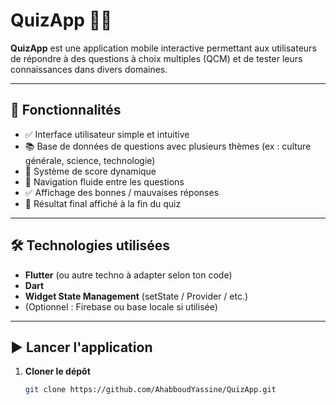 # QuizApp 🧠📱

**QuizApp** est une application mobile interactive permettant aux utilisateurs de répondre à des questions à choix multiples (QCM) et de tester leurs connaissances dans divers domaines.

---

## 🚀 Fonctionnalités

- ✅ Interface utilisateur simple et intuitive
- 📚 Base de données de questions avec plusieurs thèmes (ex : culture générale, science, technologie)
- 🎯 Système de score dynamique
- 🔄 Navigation fluide entre les questions
- ✅ Affichage des bonnes / mauvaises réponses
- 🧾 Résultat final affiché à la fin du quiz

---

## 🛠️ Technologies utilisées

- **Flutter** (ou autre techno à adapter selon ton code)
- **Dart**
- **Widget State Management** (setState / Provider / etc.)
- (Optionnel : Firebase ou base locale si utilisée)

---



## ▶️ Lancer l'application

1. **Cloner le dépôt**
   ```bash
   git clone https://github.com/AhabboudYassine/QuizApp.git
